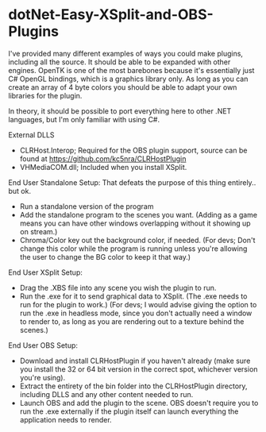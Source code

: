 # dotNet-Easy-XSplit-and-OBS-Plugins

I've provided many different examples of ways you could make plugins, including all the source. It should be able to be expanded with other engines. OpenTK is one of the most barebones because it's essentially just C# OpenGL bindings, which is a graphics library only. As long as you can create an array of 4 byte colors you should be able to adapt your own libraries for the plugin.

In theory, it should be possible to port everything here to other .NET languages, but I'm only familiar with using C#.

External DLLS
  * CLRHost.Interop; Required for the OBS plugin support, source can be found at https://github.com/kc5nra/CLRHostPlugin
  * VHMediaCOM.dll; Included when you install XSplit.

End User Standalone Setup:
  That defeats the purpose of this thing entirely.. but ok. 
  * Run a standalone version of the program 
  * Add the standalone program to the scenes you want. (Adding as a game means you can have other windows overlapping without it showing up on stream.)
  * Chroma/Color key out the background color, if needed. (For devs; Don't change this color while the program is running unless you're allowing the user to change the BG color to keep it that way.)

End User XSplit Setup:
  * Drag the .XBS file into any scene you wish the plugin to run.
  * Run the .exe for it to send graphical data to XSplit. (The .exe needs to run for the plugin to work.) (For devs; I would advise giving the option to run the .exe in headless mode, since you don't actually need a window to render to, as long as you are rendering out to a texture behind the scenes.)

End User OBS Setup:
  * Download and install CLRHostPlugin if you haven't already (make sure you install the 32 or 64 bit version in the correct spot, whichever version you're using). 
  * Extract the entirety of the bin folder into the CLRHostPlugin directory, including DLLS and any other content needed to run.
  * Launch OBS and add the plugin to the scene. OBS doesn't require you to run the .exe externally if the plugin itself can launch everything the application needs to render.
